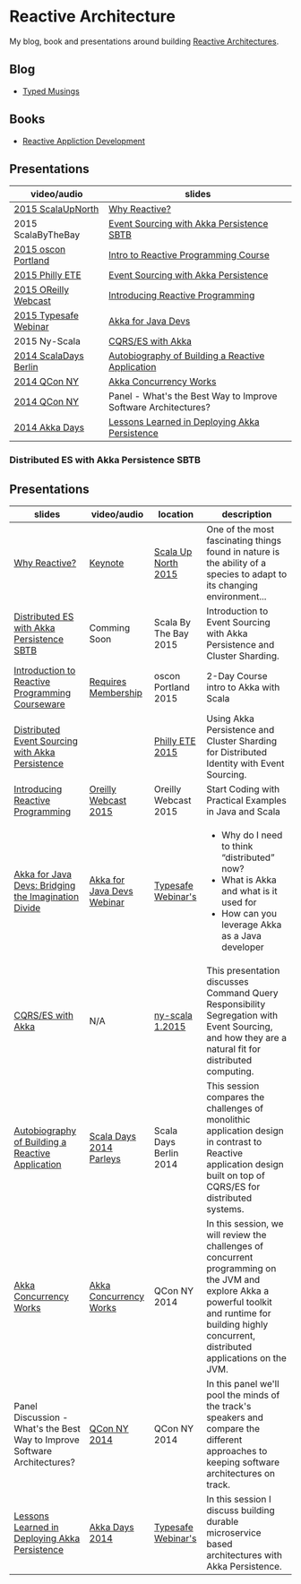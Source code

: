 # Reactive Architecture

My blog, book and presentations around building [Reactive Architectures](http://www.reactivemanifesto.org).

## Blog

* [Typed Musings](http://ironfish.github.io)

## Books

* [Reactive Appliction Development](http://manning.com/devore/?a_aid=ironfish&a_bid=39e254aa)

## Presentations

video/audio | slides
----------- | ------
[2015 ScalaUpNorth](http://tinyurl.com/nqvcfuw) | [Why Reactive?](/pdf/why-reactive.pdf)
2015 ScalaByTheBay | [Event Sourcing with Akka Persistence SBTB](/pdf/dist_es_with_akka_persistence_sbtb.pdf)
[2015 oscon Portland](http://tinyurl.com/7dprkk)| [Intro to Reactive Programming Course](http://tinyurl.com/nz2rgd6)
[2015 Philly ETE](http://tinyurl.com/pbnrnws) | [Event Sourcing with Akka Persistence](/pdf/dist_es_with_akka_pers.pdf)
[2015 OReilly Webcast](http://tinyurl.com/news2hq) | [Introducing Reactive Programming](/pdf/intro_reactive_prog.pdf)
[2015 Typesafe Webinar](http://tinyurl.com/nhut99k) | [Akka for Java Devs](/pdf/akka_for_java_devs.pdf)
2015 Ny-Scala | [CQRS/ES with Akka](/pdf/cqrs_es.pdf)
[2014 ScalaDays Berlin](http://tinyurl.com/op7gdmu) | [Autobiography of Building a Reactive Application](/pdf/autobiography_ra.pdf)
[2014 QCon NY](http://tinyurl.com/pjcbcce) | [Akka Concurrency Works](/pdf/akka_concurrency_works.pdf)
[2014 QCon NY](http://tinyurl.com/nd8zalc) | Panel - What's the Best Way to Improve Software Architectures?
[2014 Akka Days](http://tinyurl.com/o2zsens) | [Lessons Learned in Deploying Akka Persistence](/pdf/lessons-akka-pers.pdf)


### Distributed ES with Akka Persistence SBTB

## Presentations
| slides       | video/audio | location | description |
| ------------ | ------------| -------- | ----------- |
| [Why Reactive?](/pdf/why-reactive-pdf) | [Keynote](http://tinyurl.com/nqvcfuw) | [Scala Up North 2015](http://scalaupnorth.com) | One of the most fascinating things found in nature is the ability of a species to adapt to its changing environment... |
| [Distributed ES with Akka Persistence SBTB](/pdf/distributed_es_with_akka_persistence_sbtb.pdf) | Comming Soon | Scala By The Bay 2015 | Introduction to Event Sourcing with Akka Persistence and Cluster Sharding. |
| [Introduction to Reactive Programming Courseware](https://github.com/ironfish/reactive-restaurant-student) | [Requires Membership](https://members.oreilly.com/account/login) | oscon Portland 2015 | 2-Day Course intro to Akka with Scala |
| [Distributed Event Sourcing with Akka Persistence](/pdf/distributed_es_with_akka_persistence.pdf) | [](http://tinyurl.com/pbnrnws) | [Philly ETE 2015](http://tinyurl.com/op4gfun) | Using Akka Persistence and Cluster Sharding for Distributed Identity with Event Sourcing. |
| [Introducing Reactive Programming](/pdf/introducing_reactive_programming.pdf) | [Oreilly Webcast 2015](http://www.oreilly.com/pub/e/3404) | Oreilly Webcast 2015 | Start Coding with Practical Examples in Java and Scala |
| [Akka for Java Devs: Bridging the Imagination Divide](/pdf/akka_for_java_devs.pdf) | [Akka for Java Devs Webinar](http://tinyurl.com/nhut99k) | [Typesafe Webinar's](https://www.typesafe.com/resources/videos) | <ul><li>Why do I need to think “distributed” now?</li><li>What is Akka and what is it used for</li><li>How can you leverage Akka as a Java developer</li></ul> |
| [CQRS/ES with Akka](/pdf/cqrs_es.pdf) | N/A | [ny-scala 1.2015](http://www.meetup.com/ny-scala/events/219615402/) | This presentation discusses Command Query Responsibility Segregation with Event Sourcing, and how they are a natural fit for distributed computing. |
| [Autobiography of Building a Reactive Application](/pdf/autobiography_building_ra.pdf) | [Scala Days 2014 Parleys](http://parleys.com/play/53a7d2cce4b0543940d9e55c/chapter0/about) | Scala Days Berlin 2014 | This session compares the challenges of monolithic application design in contrast to Reactive application design built on top of CQRS/ES for distributed systems. |
| [Akka Concurrency Works](pdf/akka_concurrency_works.pdf)| [Akka Concurrency Works](http://www.infoq.com/presentations/akka-concurrency-jvm?utm_source=infoq&utm_medium=QCon_EarlyAccessVideos&utm_campaign=QConNewYork2014) | QCon NY 2014 | In this session, we will review the challenges of concurrent programming on the JVM and explore Akka a powerful toolkit and runtime for building highly concurrent, distributed applications on the JVM. |
| Panel Discussion - What's the Best Way to Improve Software Architectures? | [QCon NY 2014](http://www.infoq.com/presentations/panel-improve-software-architecture?utm_source=infoq&utm_medium=QCon_EarlyAccessVideos&utm_campaign=QConNewYork2014) | QCon NY 2014 | In this panel we'll pool the minds of the track's speakers and compare the different approaches to keeping software architectures on track. |
| [Lessons Learned in Deploying Akka Persistence](/pdf/lessons-learned-akka-persistence.pdf) | [Akka Days 2014](https://typesafe.com/resources/video/akka-days-webinar-day-1) | [Typesafe Webinar's](https://www.typesafe.com/resources/videos) | In this session I discuss building durable microservice based architectures with Akka Persistence. |

